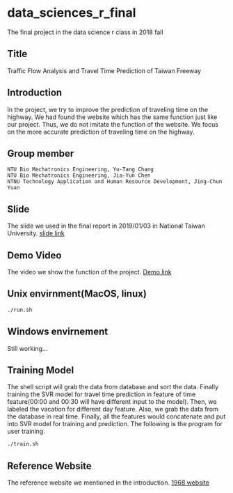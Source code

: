 # data_sciences_r_final
The final project in the data science r class in 2018 fall

## Title
Traffic Flow Analysis and Travel Time Prediction of Taiwan Freeway

## Introduction
In the project, we try to improve the prediction of traveling time on the highway. We had found the website which has the same function just like our project. Thus, we do not imitate the function of the website. We focus on the more accurate prediction of traveling time on the highway.


## Group member

```
NTU Bio Mechatronics Engineering, Yu-Tang Chang
NTU Bio Mechatronics Engineering, Jia-Yun Chen
NTNU Technology Application and Human Resource Development, Jing-Chun Yuan
```

## Slide

The slide we used in the final report in 2019/01/03 in National Taiwan University.
[slide link]()


## Demo Video

The video we show the function of the project.
[Demo link]()


## Unix envirnment(MacOS, linux)

```sh
./run.sh
```

## Windows envirnement
Still working...

## Training Model
The shell script will grab the data from database and sort the data. Finally training the SVR model for travel time prediction in feature of time feature(00:00 and 00:30 will have different input to the model). Then, we labeled the vacation for different day feature. Also, we grab the data from the database in real time. Finally, all the features would concatenate and put into SVR model for training and prediction. The following is the program for user training. 

```sh
./train.sh
```

## Reference Website
The reference website we mentioned in the introduction.
[1968 website](https://1968.freeway.gov.tw/?fbclid=IwAR22C619V2EVBrwVWhagKkR_KAJHCcZwwWFbLVtFpm3drutHrtniHrP7o70)

